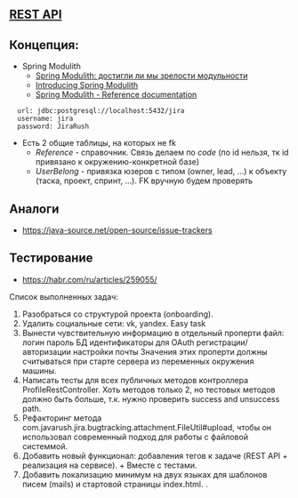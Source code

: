 ## [REST API](http://localhost:8080/doc)

## Концепция:

- Spring Modulith
    - [Spring Modulith: достигли ли мы зрелости модульности](https://habr.com/ru/post/701984/)
    - [Introducing Spring Modulith](https://spring.io/blog/2022/10/21/introducing-spring-modulith)
    - [Spring Modulith - Reference documentation](https://docs.spring.io/spring-modulith/docs/current-SNAPSHOT/reference/html/)

```
  url: jdbc:postgresql://localhost:5432/jira
  username: jira
  password: JiraRush
```

- Есть 2 общие таблицы, на которых не fk
    - _Reference_ - справочник. Связь делаем по _code_ (по id нельзя, тк id привязано к окружению-конкретной базе)
    - _UserBelong_ - привязка юзеров с типом (owner, lead, ...) к объекту (таска, проект, спринт, ...). FK вручную будем
      проверять

## Аналоги

- https://java-source.net/open-source/issue-trackers

## Тестирование

- https://habr.com/ru/articles/259055/

Список выполненных задач:
1. Разобраться со структурой проекта (onboarding).
2. Удалить социальные сети: vk, yandex. Easy task
3. Вынести чувствительную информацию в отдельный проперти файл:
    логин
    пароль БД
    идентификаторы для OAuth регистрации/авторизации
    настройки почты
Значения этих проперти должны считываться при старте сервера из переменных окружения машины.
5. Написать тесты для всех публичных методов контроллера ProfileRestController. 
Хоть методов только 2, но тестовых методов должно быть больше, т.к. нужно проверить success and unsuccess path.
6. Рефакторинг метода com.javarush.jira.bugtracking.attachment.FileUtil#upload,
чтобы он использовал современный подход для работы с файловой системмой.
7. Добавить новый функционал: добавления тегов к задаче (REST API + реализация на сервисе). + Вместе с тестами.
11. Добавить локализацию минимум на двух языках для шаблонов писем (mails) и стартовой страницы index.html.
. 